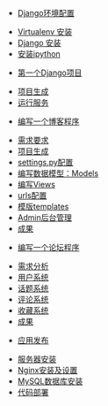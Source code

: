 * [Django环境配置](01.0.md)
 - [Virtualenv 安装](01.1.md)
 - [Django 安装](01.2.md)
 - [安装ipython](01.3.md)
* [第一个Django项目](02.0.md)
 - [项目生成](02.1.md)
 - [运行服务](02.2.md)
* [编写一个博客程序](03.0.md)
 - [需求要求](03.1.md)
 - [项目生成](03.2.md)
 - [settings.py配置](03.3.md)
 - [编写数据模型：Models](03.4.md)
 - [编写Views](03.5.md)
 - [urls配置](03.6.md)
 - [模版templates](03.7.md)
 - [Admin后台管理](03.8.md)
 - [成果]()
* [编写一个论坛程序]()
 - [需求分析]()
 - [用户系统]()
 - [话题系统]()
 - [评论系统]()
 - [收藏系统]()
 - [成果]()
* [应用发布]()
 - [服务器安装]()
 - [Nginx安装及设置]()
 - [MySQL数据库安装]()
 - [代码部署]()
 
